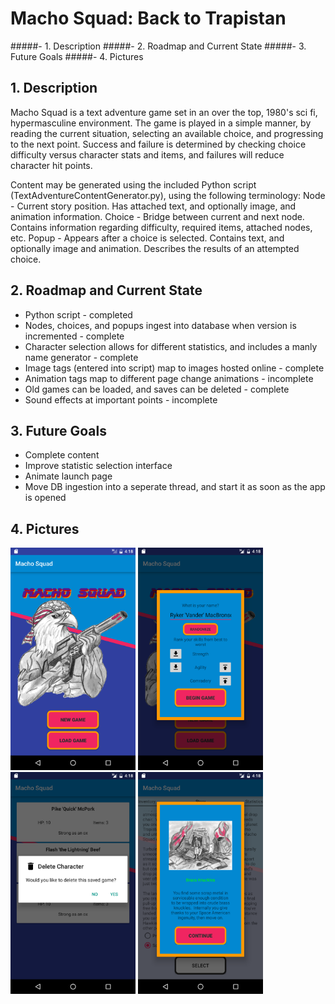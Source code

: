 # Macho Squad: Back to Trapistan

#####- 1. Description
#####- 2. Roadmap and Current State
#####- 3. Future Goals
#####- 4. Pictures


## 1. Description

Macho Squad is a text adventure game set in an over the top, 1980's sci fi, hypermasculine environment.  The game is played in a simple manner, by reading the current situation, selecting an available choice, and progressing to the next point.  Success and failure is determined by checking choice difficulty versus character stats and items, and failures will reduce character hit points.

Content may be generated using the included Python script (TextAdventureContentGenerator.py), using the following terminology:
Node - Current story position.  Has attached text, and optionally image, and animation information.
Choice - Bridge between current and next node.  Contains information regarding difficulty, required items, attached nodes, etc.
Popup - Appears after a choice is selected.  Contains text, and optionally image and animation.  Describes the results of an attempted choice.

## 2. Roadmap and Current State

* Python script - completed
* Nodes, choices, and popups ingest into database when version is incremented - complete
* Character selection allows for different statistics, and includes a manly name generator - complete
* Image tags (entered into script) map to images hosted online - complete
* Animation tags map to different page change animations - incomplete
* Old games can be loaded, and saves can be deleted - complete
* Sound effects at important points - incomplete

## 3. Future Goals

* Complete content
* Improve statistic selection interface
* Animate launch page
* Move DB ingestion into a seperate thread, and start it as soon as the app is opened

## 4. Pictures

<img src="/Screenshots/machosquad1.png" alt="Drawing" width= "200"/>
<img src="/Screenshots/machosquad2.png" alt="Drawing" width= "200"/>
<img src="/Screenshots/machosquad3.png" alt="Drawing" width= "200"/>
<img src="/Screenshots/machosquad4.png" alt="Drawing" width= "200"/>
